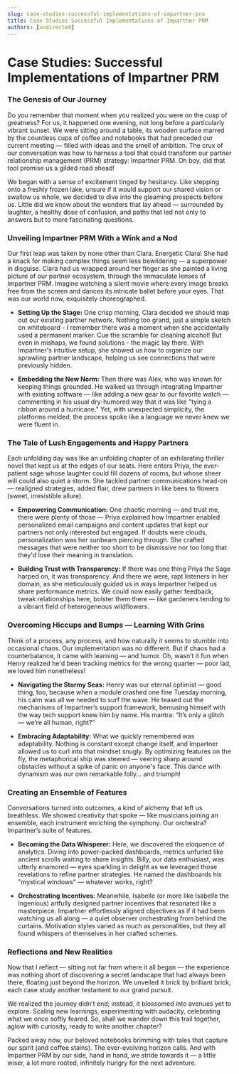 ```yaml
---
slug: case-studies-successful-implementations-of-impartner-prm
title: Case Studies Successful Implementations of Impartner PRM
authors: [undirected]
---
```



# Case Studies: Successful Implementations of Impartner PRM

### The Genesis of Our Journey

Do you remember that moment when you realized you were on the cusp of greatness? For us, it happened one evening, not long before a particularly vibrant sunset. We were sitting around a table, its wooden surface marred by the countless cups of coffee and notebooks that had preceded our current meeting — filled with ideas and the smell of ambition. The crux of our conversation was how to harness a tool that could transform our partner relationship management (PRM) strategy: Impartner PRM. Oh boy, did that tool promise us a gilded road ahead!

We began with a sense of excitement tinged by hesitancy. Like stepping onto a freshly frozen lake, unsure if it would support our shared vision or swallow us whole, we decided to dive into the gleaming prospects before us. Little did we know about the wonders that lay ahead — surrounded by laughter, a healthy dose of confusion, and paths that led not only to answers but to more fascinating questions.

### Unveiling Impartner PRM With a Wink and a Nod

Our first leap was taken by none other than Clara. Energetic Clara! She had a knack for making complex things seem less bewildering — a superpower in disguise. Clara had us wrapped around her finger as she painted a living picture of our partner ecosystem, through the immaculate lenses of Impartner PRM. Imagine watching a silent movie where every image breaks free from the screen and dances its intricate ballet before your eyes. That was our world now, exquisitely choreographed.

- **Setting Up the Stage:** One crisp morning, Clara decided we should map out our existing partner network. Nothing too grand, just a simple sketch on whiteboard - I remember there was a moment when she accidentally used a permanent marker. Cue the scramble for cleaning alcohol! But even in mishaps, we found solutions - the magic lay there. With Impartner's intuitive setup, she showed us how to organize our sprawling partner landscape, helping us see connections that were previously hidden.

- **Embedding the New Norm:** Then there was Alex, who was known for keeping things grounded. He walked us through integrating Impartner with existing software — like adding a new gear to our favorite watch — commenting in his usual dry-humored way that it was like "tying a ribbon around a hurricane." Yet, with unexpected simplicity, the platforms melded; the process spoke like a language we never knew we were fluent in.

### The Tale of Lush Engagements and Happy Partners

Each unfolding day was like an unfolding chapter of an exhilarating thriller novel that kept us at the edges of our seats. Here enters Priya, the ever-patient sage whose laughter could fill dozens of rooms, but whose sheer will could also quiet a storm. She tackled partner communications head-on — realigned strategies, added flair, drew partners in like bees to flowers (sweet, irresistible allure).

- **Empowering Communication:**
  One chaotic morning — and trust me, there were plenty of those — Priya explained how Impartner enabled personalized email campaigns and content updates that kept our partners not only interested but engaged. If doubts were clouds, personalization was her sunbeam piercing through. She crafted messages that were neither too short to be dismissive nor too long that they'd lose their meaning in translation.

- **Building Trust with Transparency:**
  If there was one thing Priya the Sage harped on, it was transparency. And there we were, rapt listeners in her domain, as she meticulously guided us in ways Impartner helped us share performance metrics. We could now easily gather feedback, tweak relationships here, bolster them there — like gardeners tending to a vibrant field of heterogeneous wildflowers.

### Overcoming Hiccups and Bumps — Learning With Grins

Think of a process, any process, and how naturally it seems to stumble into occasional chaos. Our implementation was no different. But if chaos had a counterbalance, it came with learning — and humor. Oh, wasn’t it fun when Henry realized he'd been tracking metrics for the wrong quarter — poor lad, we loved him nonetheless!

- **Navigating the Stormy Seas:**
  Henry was our eternal optimist — good thing, too, because when a module crashed one fine Tuesday morning, his calm was all we needed to surf the wave. He teased out the mechanisms of Impartner’s support framework, bemusing himself with the way tech support knew him by name. His mantra: “It’s only a glitch — we’re all human, right?”

- **Embracing Adaptability:**
  What we quickly remembered was adaptability. Nothing is constant except change itself, and Impartner allowed us to curl into that mindset snugly. By optimizing features on the fly, the metaphorical ship was steered — veering sharp around obstacles without a spike of panic on anyone's face. This dance with dynamism was our own remarkable folly... and triumph!

### Creating an Ensemble of Features

Conversations turned into outcomes, a kind of alchemy that left us breathless. We showed creativity that spoke — like musicians joining an ensemble, each instrument enriching the symphony. Our orchestra? Impartner’s suite of features.

- **Becoming the Data Whisperer:**
  Here, we discovered the eloquence of analytics. Diving into power-packed dashboards, metrics unfurled like ancient scrolls waiting to share insights. Billy, our data enthusiast, was utterly enamored — eyes sparkling in delight as we leveraged those revelations to refine partner strategies. He named the dashboards his "mystical windows" — whatever works, right?

- **Orchestrating Incentives:**
  Meanwhile, Isabelle (or more like Isabelle the Ingenious) artfully designed partner incentives that resonated like a masterpiece. Impartner effortlessly aligned objectives as if it had been watching us all along — a quiet observer orchestrating from behind the curtains. Motivation styles varied as much as personalities, but they all found whispers of themselves in her crafted schemes.

### Reflections and New Realities

Now that I reflect — sitting not far from where it all began — the experience was nothing short of discovering a secret landscape that had always been there, floating just beyond the horizon. We unveiled it brick by brilliant brick, each case study another testament to our grand pursuit.

We realized the journey didn’t end; instead, it blossomed into avenues yet to explore. Scaling new learnings, experimenting with audacity, celebrating what we once softly feared. So, shall we wander down this trail together, aglow with curiosity, ready to write another chapter? 

Packed away now, our beloved notebooks brimming with tales that capture our spirit (and coffee stains). The ever-evolving horizon calls. And with Impartner PRM by our side, hand in hand, we stride towards it — a little wiser, a lot more rooted, infinitely hungry for the next adventure.